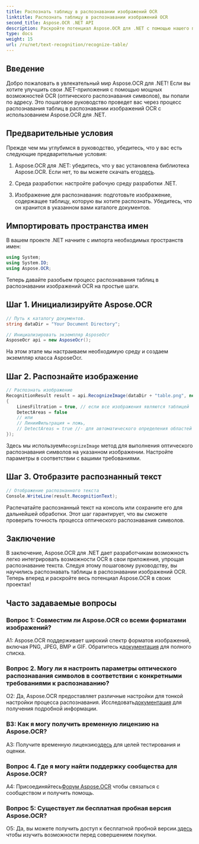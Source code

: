 ```yaml
---
title: Распознать таблицу в распознавании изображений OCR
linktitle: Распознать таблицу в распознавании изображений OCR
second_title: Aspose.OCR .NET API
description: Раскройте потенциал Aspose.OCR для .NET с помощью нашего подробного руководства по распознаванию таблиц в распознавании изображений OCR.
type: docs
weight: 15
url: /ru/net/text-recognition/recognize-table/
---
```

## Введение

Добро пожаловать в увлекательный мир Aspose.OCR для .NET! Если вы хотите улучшить свои .NET-приложения с помощью мощных возможностей OCR (оптического распознавания символов), вы попали по адресу. Это пошаговое руководство проведет вас через процесс распознавания таблиц в распознавании изображений OCR с использованием Aspose.OCR для .NET.

## Предварительные условия

Прежде чем мы углубимся в руководство, убедитесь, что у вас есть следующие предварительные условия:

1.  Aspose.OCR для .NET: убедитесь, что у вас установлена библиотека Aspose.OCR. Если нет, то вы можете скачать его[здесь](https://releases.aspose.com/ocr/net/).

2. Среда разработки: настройте рабочую среду разработки .NET.

3. Изображение для распознавания: подготовьте изображение, содержащее таблицу, которую вы хотите распознать. Убедитесь, что он хранится в указанном вами каталоге документов.

## Импортировать пространства имен

В вашем проекте .NET начните с импорта необходимых пространств имен:

```csharp
using System;
using System.IO;
using Aspose.OCR;
```

Теперь давайте разобьем процесс распознавания таблиц в распознавании изображений OCR на простые шаги.

## Шаг 1. Инициализируйте Aspose.OCR

```csharp
// Путь к каталогу документов.
string dataDir = "Your Document Directory";

// Инициализировать экземпляр AsposeOcr
AsposeOcr api = new AsposeOcr();
```

На этом этапе мы настраиваем необходимую среду и создаем экземпляр класса AsposeOcr.

## Шаг 2. Распознайте изображение

```csharp
// Распознать изображение
RecognitionResult result = api.RecognizeImage(dataDir + "table.png", new RecognitionSettings
{
    LinesFiltration = true, // если все изображения являются таблицей
    DetectAreas = false
    // или
    // ЛинииФильтрация = ложь,
    // DetectAreas = true //- для автоматического определения областей по таблице
});
```

 Здесь мы используем`RecognizeImage` метод для выполнения оптического распознавания символов на указанном изображении. Настройте параметры в соответствии с вашими требованиями.

## Шаг 3. Отобразите распознанный текст

```csharp
// Отображение распознанного текста
Console.WriteLine(result.RecognitionText);
```

Распечатайте распознанный текст на консоль или сохраните его для дальнейшей обработки. Этот шаг гарантирует, что вы сможете проверить точность процесса оптического распознавания символов.

## Заключение

В заключение, Aspose.OCR для .NET дает разработчикам возможность легко интегрировать возможности OCR в свои приложения, упрощая распознавание текста. Следуя этому пошаговому руководству, вы научились распознавать таблицы в распознавании изображений OCR. Теперь вперед и раскройте весь потенциал Aspose.OCR в своих проектах!

## Часто задаваемые вопросы

### Вопрос 1: Совместим ли Aspose.OCR со всеми форматами изображений?

 A1: Aspose.OCR поддерживает широкий спектр форматов изображений, включая PNG, JPEG, BMP и GIF. Обратитесь к[документация](https://reference.aspose.com/ocr/net/) для полного списка.

### Вопрос 2. Могу ли я настроить параметры оптического распознавания символов в соответствии с конкретными требованиями к распознаванию?

 О2: Да, Aspose.OCR предоставляет различные настройки для тонкой настройки процесса распознавания. Исследовать[документация](https://reference.aspose.com/ocr/net/) для получения подробной информации.

### В3: Как я могу получить временную лицензию на Aspose.OCR?

 A3: Получите временную лицензию[здесь](https://purchase.aspose.com/temporary-license/) для целей тестирования и оценки.

### Вопрос 4. Где я могу найти поддержку сообщества для Aspose.OCR?

 А4: Присоединяйтесь[Форум Aspose.OCR](https://forum.aspose.com/c/ocr/16) чтобы связаться с сообществом и получить помощь.

### Вопрос 5: Существует ли бесплатная пробная версия Aspose.OCR?

 О5: Да, вы можете получить доступ к бесплатной пробной версии.[здесь](https://releases.aspose.com/) чтобы изучить возможности перед совершением покупки.